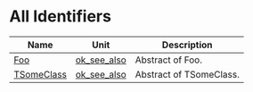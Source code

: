 # All Identifiers


| Name | Unit | Description |
|---|---|---|
| [Foo](ok_see_also.md#Foo) | [ok_see_also](ok_see_also.md) | Abstract of Foo. |
| [TSomeClass](ok_see_also.TSomeClass.md) | [ok_see_also](ok_see_also.md) | Abstract of TSomeClass. |
